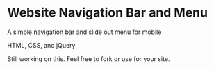 # Website Navigation Bar and Menu
A simple navigation bar and slide out menu for mobile

HTML, CSS, and jQuery

Still working on this. Feel free to fork or use for your site.